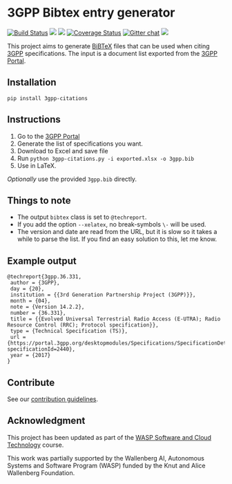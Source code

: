 # 3GPP Bibtex entry generator

[![Build Status](https://travis-ci.org/martisak/3gpp-citations.svg?branch=master)](https://travis-ci.org/martisak/3gpp-citations) ![](https://img.shields.io/github/issues-raw/martisak/3gpp-citations.svg?style=flat) ![](https://img.shields.io/github/license/martisak/3gpp-citations.svg?style=flat) [![Coverage Status](https://coveralls.io/repos/github/martisak/3gpp-citations/badge.svg?branch=master)](https://coveralls.io/github/martisak/3gpp-citations?branch=master) [![Gitter chat](https://badges.gitter.im/martisak/3gpp-citations.png)](https://gitter.im/3gpp-citations/community "Gitter chat") [![](https://img.shields.io/pypi/v/3gpp-citations.svg?style=flat)](https://test.pypi.org/project/3gpp-citations/)

This project aims to generate [BiBTeX](http://www.bibtex.org/) files that
can be used when citing [3GPP](3gpp.org) specifications. The input is a document list exported from the [3GPP Portal](https://portal.3gpp.org/).

## Installation

`pip install 3gpp-citations`

## Instructions

1. Go to the [3GPP Portal](https://portal.3gpp.org/#55936-specifications)
2. Generate the list of specifications you want.
3. Download to Excel and save file
4. Run `python 3gpp-citations.py -i exported.xlsx -o 3gpp.bib`
5. Use in LaTeX.

*Optionally* use the provided `3gpp.bib` directly.

## Things to note

* The output `bibtex` class is set to `@techreport`.
* If you add the option `--xelatex`, no break-symbols `\-` will be used.
* The version and date are read from the URL, but it is slow so it takes a while to parse the list. If you find an easy solution to this, let me know.

## Example output

~~~
@techreport{3gpp.36.331,
 author = {3GPP},
 day = {20},
 institution = {{3rd Generation Partnership Project (3GPP)}},
 month = {04},
 note = {Version 14.2.2},
 number = {36.331},
 title = {{Evolved Universal Terrestrial Radio Access (E-UTRA); Radio Resource Control (RRC); Protocol specification}},
 type = {Technical Specification (TS)},
 url = {https://portal.3gpp.org/desktopmodules/Specifications/SpecificationDetails.aspx?specificationId=2440},
 year = {2017}
}
~~~

## Contribute

See our [contribution guidelines](CONTRIBUTING.md).

## Acknowledgment

This project has been updated as part of the [WASP Software and Cloud Technology](http://wasp-sweden.org/graduate-school/courses/software-and-cloud-technology-spring-2019/) course.

This work was partially supported by the Wallenberg AI, Autonomous Systems and Software Program (WASP) funded by the Knut and Alice Wallenberg Foundation.

